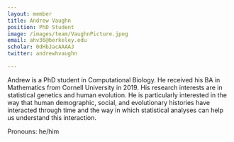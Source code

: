 ```yaml
---
layout: member
title: Andrew Vaughn
position: PhD Student
image: /images/team/VaughnPicture.jpeg
email: ahv36@berkeley.edu
scholar: 0dHbJacAAAAJ
twitter: andrewhvaughn

---
```



Andrew is a PhD student in Computational Biology. He received his BA in Mathematics from Cornell University in 2019. His research interests are in statistical genetics and human evolution. He is particularly interested in the way that human demographic, social, and evolutionary histories have interacted through time and the way in which statistical analyses can help us understand this interaction.

Pronouns: he/him